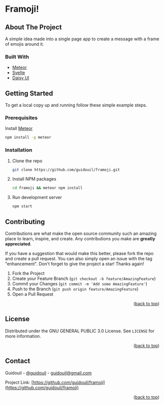 <div id="top"></div>

# Framoji!

<!-- ABOUT THE PROJECT -->
## About The Project

A simple idea made into a single page app to create a message with a frame of emojis around it.

### Built With

* [Meteor](https://www.meteor.com/)
* [Svelte](https://svelte.dev/)
* [Daisy UI](https://daisyui.com/)

<!-- GETTING STARTED -->
## Getting Started
To get a local copy up and running follow these simple example steps.

### Prerequisites
Install [Meteor](https://www.meteor.com/developers/install)
```sh
npm install -g meteor
```

### Installation

1. Clone the repo

   ```sh
   git clone https://github.com/guidouil/framoji.git
   ```

2. Install NPM packages

   ```sh
   cd framoji && meteor npm install
   ```

3. Run development server

    ```sh
    npm start
    ```

<!-- CONTRIBUTING -->
## Contributing

Contributions are what make the open source community such an amazing place to learn, inspire, and create. Any contributions you make are **greatly appreciated**.

If you have a suggestion that would make this better, please fork the repo and create a pull request. You can also simply open an issue with the tag "enhancement".
Don't forget to give the project a star! Thanks again!

1. Fork the Project
2. Create your Feature Branch (`git checkout -b feature/AmazingFeature`)
3. Commit your Changes (`git commit -m 'Add some AmazingFeature'`)
4. Push to the Branch (`git push origin feature/AmazingFeature`)
5. Open a Pull Request

<p align="right">(<a href="#top">back to top</a>)</p>

<!-- LICENSE -->
## License

Distributed under the GNU GENERAL PUBLIC 3.0 License. See `LICENSE` for more information.

<p align="right">(<a href="#top">back to top</a>)</p>

<!-- CONTACT -->
## Contact

Guidouil - [@guidouil](https://twitter.com/guidouil) - guidouil@gmail.com

Project Link: [https://github.com/guidouil/framoji](https://github.com/guidouil/framoji)

<p align="right">(<a href="#top">back to top</a>)</p>
